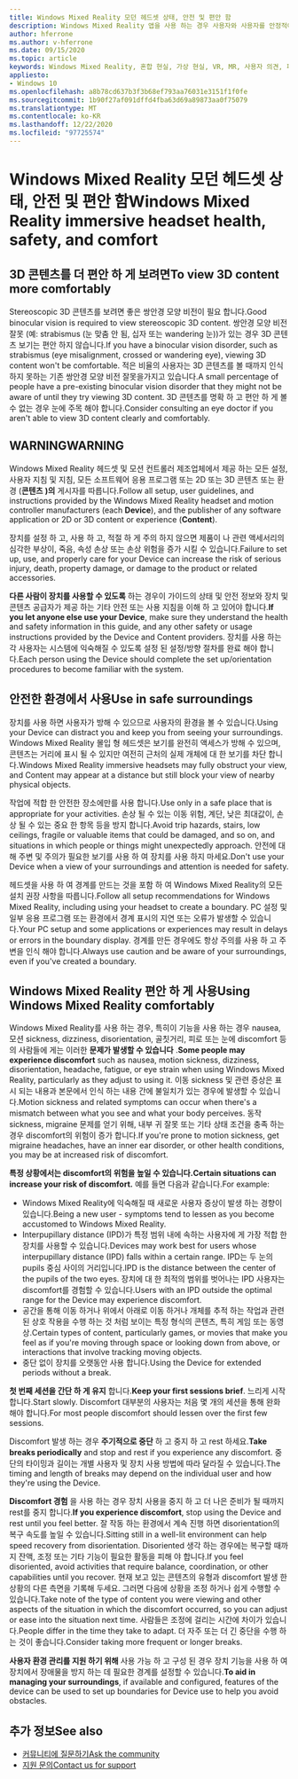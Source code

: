 ```yaml
---
title: Windows Mixed Reality 모던 헤드셋 상태, 안전 및 편안 함
description: Windows Mixed Reality 앱을 사용 하는 경우 사용자와 사용자를 안정적이 고 안전 하며 편안 하 게 유지 하는 방법을 알아보세요.
author: hferrone
ms.author: v-hferrone
ms.date: 09/15/2020
ms.topic: article
keywords: Windows Mixed Reality, 혼합 현실, 가상 현실, VR, MR, 사용자 의견, 피드백 허브, 버그
appliesto:
- Windows 10
ms.openlocfilehash: a8b78cd637b3f3b68ef793aa76031e3151f1f0fe
ms.sourcegitcommit: 1b90f27af091dffd4fba63d69a89873aa0f75079
ms.translationtype: MT
ms.contentlocale: ko-KR
ms.lasthandoff: 12/22/2020
ms.locfileid: "97725574"
---
```

# <a name="windows-mixed-reality-immersive-headset-health-safety-and-comfort"></a><span data-ttu-id="7a16b-104">Windows Mixed Reality 모던 헤드셋 상태, 안전 및 편안 함</span><span class="sxs-lookup"><span data-stu-id="7a16b-104">Windows Mixed Reality immersive headset health, safety, and comfort</span></span>

## <a name="to-view-3d-content-more-comfortably"></a><span data-ttu-id="7a16b-105">3D 콘텐츠를 더 편안 하 게 보려면</span><span class="sxs-lookup"><span data-stu-id="7a16b-105">To view 3D content more comfortably</span></span>

<span data-ttu-id="7a16b-106">Stereoscopic 3D 콘텐츠를 보려면 좋은 쌍안경 모양 비전이 필요 합니다.</span><span class="sxs-lookup"><span data-stu-id="7a16b-106">Good binocular vision is required to view stereoscopic 3D content.</span></span> <span data-ttu-id="7a16b-107">쌍안경 모양 비전 잘못 (예: strabismus (눈 맞춤 안 됨, 십자 또는 wandering 눈))가 있는 경우 3D 콘텐츠 보기는 편안 하지 않습니다.</span><span class="sxs-lookup"><span data-stu-id="7a16b-107">If you have a binocular vision disorder, such as strabismus (eye misalignment, crossed or wandering eye), viewing 3D content won't be comfortable.</span></span> <span data-ttu-id="7a16b-108">적은 비율의 사용자는 3D 콘텐츠를 볼 때까지 인식 하지 못하는 기존 쌍안경 모양 비전 잘못을가지고 있습니다.</span><span class="sxs-lookup"><span data-stu-id="7a16b-108">A small percentage of people have a pre-existing binocular vision disorder that they might not be aware of until they try viewing 3D content.</span></span> <span data-ttu-id="7a16b-109">3D 콘텐츠를 명확 하 고 편안 하 게 볼 수 없는 경우 눈에 주목 해야 합니다.</span><span class="sxs-lookup"><span data-stu-id="7a16b-109">Consider consulting an eye doctor if you aren't able to view 3D content clearly and comfortably.</span></span>

## <a name="warning"></a><span data-ttu-id="7a16b-110">WARNING</span><span class="sxs-lookup"><span data-stu-id="7a16b-110">WARNING</span></span>

<span data-ttu-id="7a16b-111">Windows Mixed Reality 헤드셋 및 모션 컨트롤러 제조업체에서 제공 하는 모든 설정, 사용자 지침 및 지침, 모든 소프트웨어 응용 프로그램 또는 2D 또는 3D 콘텐츠 또는 환경 (**콘텐츠** **)의** 게시자를 따릅니다.</span><span class="sxs-lookup"><span data-stu-id="7a16b-111">Follow all setup, user guidelines, and instructions provided by the Windows Mixed Reality headset and motion controller manufacturers (each **Device**), and the publisher of any software application or 2D or 3D content or experience (**Content**).</span></span>

<span data-ttu-id="7a16b-112">장치를 설정 하 고, 사용 하 고, 적절 하 게 주의 하지 않으면 제품이 나 관련 액세서리의 심각한 부상이, 죽음, 속성 손상 또는 손상 위험을 증가 시킬 수 있습니다.</span><span class="sxs-lookup"><span data-stu-id="7a16b-112">Failure to set up, use, and properly care for your Device can increase the risk of serious injury, death, property damage, or damage to the product or related accessories.</span></span>

<span data-ttu-id="7a16b-113">**다른 사람이 장치를 사용할 수 있도록** 하는 경우이 가이드의 상태 및 안전 정보와 장치 및 콘텐츠 공급자가 제공 하는 기타 안전 또는 사용 지침을 이해 하 고 있어야 합니다.</span><span class="sxs-lookup"><span data-stu-id="7a16b-113">**If you let anyone else use your Device**, make sure they understand the health and safety information in this guide, and any other safety or usage instructions provided by the Device and Content providers.</span></span> <span data-ttu-id="7a16b-114">장치를 사용 하는 각 사용자는 시스템에 익숙해질 수 있도록 설정 된 설정/방향 절차를 완료 해야 합니다.</span><span class="sxs-lookup"><span data-stu-id="7a16b-114">Each person using the Device should complete the set up/orientation procedures to become familiar with the system.</span></span>

## <a name="use-in-safe-surroundings"></a><span data-ttu-id="7a16b-115">안전한 환경에서 사용</span><span class="sxs-lookup"><span data-stu-id="7a16b-115">Use in safe surroundings</span></span>

<span data-ttu-id="7a16b-116">장치를 사용 하면 사용자가 방해 수 있으므로 사용자의 환경을 볼 수 있습니다.</span><span class="sxs-lookup"><span data-stu-id="7a16b-116">Using your Device can distract you and keep you from seeing your surroundings.</span></span> <span data-ttu-id="7a16b-117">Windows Mixed Reality 몰입 형 헤드셋은 보기를 완전히 액세스가 방해 수 있으며, 콘텐츠는 거리에 표시 될 수 있지만 여전히 근처의 실제 개체에 대 한 보기를 차단 합니다.</span><span class="sxs-lookup"><span data-stu-id="7a16b-117">Windows Mixed Reality immersive headsets may fully obstruct your view, and Content may appear at a distance but still block your view of nearby physical objects.</span></span>

<span data-ttu-id="7a16b-118">작업에 적합 한 안전한 장소에만를 사용 합니다.</span><span class="sxs-lookup"><span data-stu-id="7a16b-118">Use only in a safe place that is appropriate for your activities.</span></span> <span data-ttu-id="7a16b-119">손상 될 수 있는 이동 위험, 계단, 낮은 최대값이, 손상 될 수 있는 중요 한 항목 등을 방지 합니다.</span><span class="sxs-lookup"><span data-stu-id="7a16b-119">Avoid trip hazards, stairs, low ceilings, fragile or valuable items that could be damaged, and so on, and situations in which people or things might unexpectedly approach.</span></span> <span data-ttu-id="7a16b-120">안전에 대해 주변 및 주의가 필요한 보기를 사용 하 여 장치를 사용 하지 마세요.</span><span class="sxs-lookup"><span data-stu-id="7a16b-120">Don't use your Device when a view of your surroundings and attention is needed for safety.</span></span>

<span data-ttu-id="7a16b-121">헤드셋을 사용 하 여 경계를 만드는 것을 포함 하 여 Windows Mixed Reality의 모든 설치 권장 사항을 따릅니다.</span><span class="sxs-lookup"><span data-stu-id="7a16b-121">Follow all setup recommendations for Windows Mixed Reality, including using your headset to create a boundary.</span></span> <span data-ttu-id="7a16b-122">PC 설정 및 일부 응용 프로그램 또는 환경에서 경계 표시의 지연 또는 오류가 발생할 수 있습니다.</span><span class="sxs-lookup"><span data-stu-id="7a16b-122">Your PC setup and some applications or experiences may result in delays or errors in the boundary display.</span></span> <span data-ttu-id="7a16b-123">경계를 만든 경우에도 항상 주의를 사용 하 고 주변을 인식 해야 합니다.</span><span class="sxs-lookup"><span data-stu-id="7a16b-123">Always use caution and be aware of your surroundings, even if you've created a boundary.</span></span>

## <a name="using-windows-mixed-reality-comfortably"></a><span data-ttu-id="7a16b-124">Windows Mixed Reality 편안 하 게 사용</span><span class="sxs-lookup"><span data-stu-id="7a16b-124">Using Windows Mixed Reality comfortably</span></span>

<span data-ttu-id="7a16b-125">Windows Mixed Reality를 사용 하는 경우, 특히이 기능을 사용 하는 경우 nausea, 모션 sickness, dizziness, disorientation, 골칫거리, 피로 또는 눈에 discomfort 등의 사람들에 게는 이러한 **문제가 발생할 수 있습니다** .</span><span class="sxs-lookup"><span data-stu-id="7a16b-125">**Some people may experience discomfort** such as nausea, motion sickness, dizziness, disorientation, headache, fatigue, or eye strain when using Windows Mixed Reality, particularly as they adjust to using it.</span></span> <span data-ttu-id="7a16b-126">이동 sickness 및 관련 증상은 표시 되는 내용과 본문에서 인식 하는 내용 간에 불일치가 있는 경우에 발생할 수 있습니다.</span><span class="sxs-lookup"><span data-stu-id="7a16b-126">Motion sickness and related symptoms can occur when there's a mismatch between what you see and what your body perceives.</span></span> <span data-ttu-id="7a16b-127">동작 sickness, migraine 문제를 얻기 위해, 내부 귀 잘못 또는 기타 상태 조건을 충족 하는 경우 discomfort의 위험이 증가 합니다.</span><span class="sxs-lookup"><span data-stu-id="7a16b-127">If you're prone to motion sickness, get migraine headaches, have an inner ear disorder, or other health conditions, you may be at increased risk of discomfort.</span></span>

<span data-ttu-id="7a16b-128">**특정 상황에서는 discomfort의 위험을 높일 수 있습니다.**</span><span class="sxs-lookup"><span data-stu-id="7a16b-128">**Certain situations can increase your risk of discomfort.**</span></span> <span data-ttu-id="7a16b-129">예를 들면 다음과 같습니다.</span><span class="sxs-lookup"><span data-stu-id="7a16b-129">For example:</span></span>

* <span data-ttu-id="7a16b-130">Windows Mixed Reality에 익숙해질 때 새로운 사용자 증상이 발생 하는 경향이 있습니다.</span><span class="sxs-lookup"><span data-stu-id="7a16b-130">Being a new user - symptoms tend to lessen as you become accustomed to Windows Mixed Reality.</span></span>
* <span data-ttu-id="7a16b-131">Interpupillary distance (IPD)가 특정 범위 내에 속하는 사용자에 게 가장 적합 한 장치를 사용할 수 있습니다.</span><span class="sxs-lookup"><span data-stu-id="7a16b-131">Devices may work best for users whose interpupillary distance (IPD) falls within a certain range.</span></span> <span data-ttu-id="7a16b-132">IPD는 두 눈의 pupils 중심 사이의 거리입니다.</span><span class="sxs-lookup"><span data-stu-id="7a16b-132">IPD is the distance between the center of the pupils of the two eyes.</span></span> <span data-ttu-id="7a16b-133">장치에 대 한 최적의 범위를 벗어나는 IPD 사용자는 discomfort를 경험할 수 있습니다.</span><span class="sxs-lookup"><span data-stu-id="7a16b-133">Users with an IPD outside the optimal range for the Device may experience discomfort.</span></span>
* <span data-ttu-id="7a16b-134">공간을 통해 이동 하거나 위에서 아래로 이동 하거나 개체를 추적 하는 작업과 관련 된 상호 작용을 수행 하는 것 처럼 보이는 특정 형식의 콘텐츠, 특히 게임 또는 동영상.</span><span class="sxs-lookup"><span data-stu-id="7a16b-134">Certain types of content, particularly games, or movies that make you feel as if you're moving through space or looking down from above, or interactions that involve tracking moving objects.</span></span>
* <span data-ttu-id="7a16b-135">중단 없이 장치를 오랫동안 사용 합니다.</span><span class="sxs-lookup"><span data-stu-id="7a16b-135">Using the Device for extended periods without a break.</span></span>

<span data-ttu-id="7a16b-136">**첫 번째 세션을 간단 하 게 유지** 합니다.</span><span class="sxs-lookup"><span data-stu-id="7a16b-136">**Keep your first sessions brief**.</span></span> <span data-ttu-id="7a16b-137">느리게 시작 합니다.</span><span class="sxs-lookup"><span data-stu-id="7a16b-137">Start slowly.</span></span> <span data-ttu-id="7a16b-138">Discomfort 대부분의 사용자는 처음 몇 개의 세션을 통해 완화 해야 합니다.</span><span class="sxs-lookup"><span data-stu-id="7a16b-138">For most people discomfort should lessen over the first few sessions.</span></span>

<span data-ttu-id="7a16b-139">Discomfort 발생 하는 경우 **주기적으로 중단** 하 고 중지 하 고 rest 하세요.</span><span class="sxs-lookup"><span data-stu-id="7a16b-139">**Take breaks periodically** and stop and rest if you experience any discomfort.</span></span> <span data-ttu-id="7a16b-140">중단의 타이밍과 길이는 개별 사용자 및 장치 사용 방법에 따라 달라질 수 있습니다.</span><span class="sxs-lookup"><span data-stu-id="7a16b-140">The timing and length of breaks may depend on the individual user and how they're using the Device.</span></span>

<span data-ttu-id="7a16b-141">**Discomfort 경험** 을 사용 하는 경우 장치 사용을 중지 하 고 더 나은 준비가 될 때까지 rest를 중지 합니다.</span><span class="sxs-lookup"><span data-stu-id="7a16b-141">**If you experience discomfort**, stop using the Device and rest until you feel better.</span></span> <span data-ttu-id="7a16b-142">잘 작동 하는 환경에서 계속 진행 하면 disorientation의 복구 속도를 높일 수 있습니다.</span><span class="sxs-lookup"><span data-stu-id="7a16b-142">Sitting still in a well-lit environment can help speed recovery from disorientation.</span></span> <span data-ttu-id="7a16b-143">Disoriented 생각 하는 경우에는 복구할 때까지 잔액, 조정 또는 기타 기능이 필요한 활동을 피해 야 합니다.</span><span class="sxs-lookup"><span data-stu-id="7a16b-143">If you feel disoriented, avoid activities that require balance, coordination, or other capabilities until you recover.</span></span> <span data-ttu-id="7a16b-144">현재 보고 있는 콘텐츠의 유형과 discomfort 발생 한 상황의 다른 측면을 기록해 두세요. 그러면 다음에 상황을 조정 하거나 쉽게 수행할 수 있습니다.</span><span class="sxs-lookup"><span data-stu-id="7a16b-144">Take note of the type of content you were viewing and other aspects of the situation in which the discomfort occurred, so you can adjust or ease into the situation next time.</span></span> <span data-ttu-id="7a16b-145">사람들은 조정에 걸리는 시간에 차이가 있습니다.</span><span class="sxs-lookup"><span data-stu-id="7a16b-145">People differ in the time they take to adapt.</span></span> <span data-ttu-id="7a16b-146">더 자주 또는 더 긴 중단을 수행 하는 것이 좋습니다.</span><span class="sxs-lookup"><span data-stu-id="7a16b-146">Consider taking more frequent or longer breaks.</span></span>

<span data-ttu-id="7a16b-147">**사용자 환경 관리를 지원 하기 위해** 사용 가능 하 고 구성 된 경우 장치 기능을 사용 하 여 장치에서 장애물을 방지 하는 데 필요한 경계를 설정할 수 있습니다.</span><span class="sxs-lookup"><span data-stu-id="7a16b-147">**To aid in managing your surroundings**, if available and configured, features of the device can be used to set up boundaries for Device use to help you avoid obstacles.</span></span>


## <a name="see-also"></a><span data-ttu-id="7a16b-148">추가 정보</span><span class="sxs-lookup"><span data-stu-id="7a16b-148">See also</span></span>
* [<span data-ttu-id="7a16b-149">커뮤니티에 질문하기</span><span class="sxs-lookup"><span data-stu-id="7a16b-149">Ask the community</span></span>](https://answers.microsoft.com)
* [<span data-ttu-id="7a16b-150">지원 문의</span><span class="sxs-lookup"><span data-stu-id="7a16b-150">Contact us for support</span></span>](https://support.microsoft.com/contactus/)